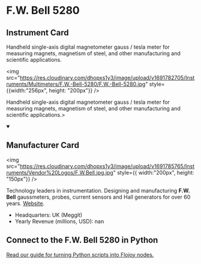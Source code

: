
# F.W. Bell 5280

## Instrument Card

<div className="flex">

<div>

Handheld single-axis digital magnetometer gauss / tesla meter for measuring magnets, magnetism of steel, and other manufacturing and scientific applications.

</div>

<img src="https://res.cloudinary.com/dhopxs1y3/image/upload/v1691782705/Instruments/Multimeters/F.W.-Bell-5280/F.W.-Bell-5280.jpg" style={{width:"256px", height: "200px"}} />

</div>

Handheld single-axis digital magnetometer gauss / tesla meter for measuring magnets, magnetism of steel, and other manufacturing and scientific applications.>

<details open>
<summary><h2>Manufacturer Card</h2></summary>

<img src="https://res.cloudinary.com/dhopxs1y3/image/upload/v1691785765/Instruments/Vendor%20Logos/F.W.Bell.jpg.jpg" style={{ width:"200px", height: "150px"}} />

Technology leaders in instrumentation. Designing and manufacturing **F.W. Bell** gaussmeters, probes, current sensors and Hall generators for over 60 years. <a href="https://fwbell.com/">Website</a>.

<ul>
  <li>Headquarters: UK (Meggit)</li>
  <li>Yearly Revenue (millions, USD): nan</li>
</ul>
</details>

## Connect to the F.W. Bell 5280 in Python

[Read our guide for turning Python scripts into Flojoy nodes.](https://docs.flojoy.ai/custom-nodes/creating-custom-node/)


